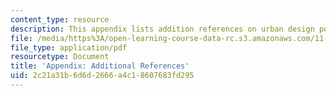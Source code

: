 ```yaml
---
content_type: resource
description: This appendix lists addition references on urban design policy and action.
file: /media/https%3A/open-learning-course-data-rc.s3.amazonaws.com/11-337j-urban-design-policy-and-action-spring-2007/2c21a31b6d6d2666a4c18607683fd295_appendix.pdf
file_type: application/pdf
resourcetype: Document
title: 'Appendix: Additional References'
uid: 2c21a31b-6d6d-2666-a4c1-8607683fd295
---
```

